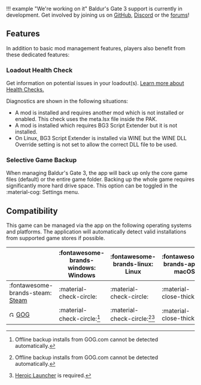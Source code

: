 !!! example "We're working on it"
    Baldur's Gate 3 support is currently in development. Get involved by joining us on [GitHub](https://github.com/Nexus-Mods/NexusMods.App/issues/new/choose), [Discord](https://discord.gg/ReWTxb93jS) or the [forums](https://forums.nexusmods.com/forum/9052-nexus-mods-app/)!

## Features
In addition to basic mod management features, players also benefit from these dedicated features:

### Loadout Health Check
Get information on potential issues in your loadout(s). [Learn more about Health Checks.](../features/HealthCheck.md)

Diagnostics are shown in the following situations: 

- A mod is installed and requires another mod which is not installed or enabled. This check uses the meta.lsx file inside the PAK. 
- A mod is installed which requires BG3 Script Extender but it is not installed.
- On Linux, BG3 Script Extender is installed via WINE but the WINE DLL Override setting is not set to allow the correct DLL file to be used.

### Selective Game Backup
When managing Baldur's Gate 3, the app will back up only the core game files (default) or the entire game folder. Backing up the whole game requires significantly more hard drive space. This option can be toggled in the :material-cog: Settings menu.


## Compatibility
This game can be managed via the app on the following operating systems and platforms. The application will automatically detect valid installations from supported game stores if possible. 

|| :fontawesome-brands-windows: Windows |  :fontawesome-brands-linux: Linux | :fontawesome-brands-apple: macOS |
|---|---|---|---|
| :fontawesome-brands-steam: [Steam](https://store.steampowered.com/app/1086940/Baldurs_Gate_3/) | :material-check-circle: | :material-check-circle: | :material-close-thick: |
| <img src="../../images/GOG.com_logo_white.svg" alt="GOG" width="14"/> [GOG](https://www.gog.com/en/game/baldurs_gate_iii) | :material-check-circle:[^1] | :material-check-circle:[^1][^2] | :material-close-thick: |

[^1]: Offline backup installs from GOG.com cannot be detected automatically.
[^2]: [Heroic Launcher](https://heroicgameslauncher.com/) is required. 
